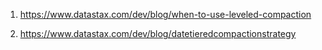 1) https://www.datastax.com/dev/blog/when-to-use-leveled-compaction

2) https://www.datastax.com/dev/blog/datetieredcompactionstrategy


